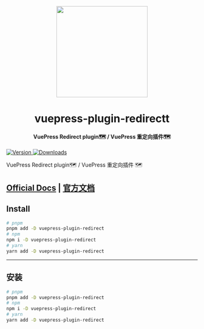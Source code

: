 <!-- markdownlint-disable -->
<p align="center">
  <img width="240" src="https://plugin-pwa2.vuejs.press/logo.svg" style="text-align: center;">
</p>
<h1 align="center">vuepress-plugin-redirectt</h1>
<h4 align="center">VuePress Redirect plugin🗺️ / VuePress 重定向插件🗺️</h4>

[![Version](https://img.shields.io/npm/v/vuepress-plugin-redirect.svg?style=flat-square&logo=npm) ![Downloads](https://img.shields.io/npm/dm/vuepress-plugin-redirect.svg?style=flat-square&logo=npm)](https://www.npmjs.com/package/vuepress-plugin-redirect)

<!-- markdownlint-restore -->

VuePress Redirect plugin🗺️ / VuePress 重定向插件 🗺️

## [Official Docs](https://plugin-pwa2.vuejs.press/) | [官方文档](https://plugin-redirect.vuejs.press/zh/)

## Install

```bash
# pnpm
pnpm add -D vuepress-plugin-redirect
# npm
npm i -D vuepress-plugin-redirect
# yarn
yarn add -D vuepress-plugin-redirect
```

---

## 安装

```bash
# pnpm
pnpm add -D vuepress-plugin-redirect
# npm
npm i -D vuepress-plugin-redirect
# yarn
yarn add -D vuepress-plugin-redirect
```
